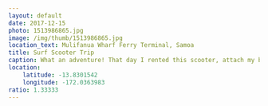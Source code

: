```yaml
---
layout: default
date: 2017-12-15
photo: 1513986865.jpg
image: /img/thumb/1513986865.jpg
location_text: Mulifanua Wharf Ferry Terminal, Samoa
title: Surf Scooter Trip
caption: What an adventure! That day I rented this scooter, attach my board to it, took a ferry to the other island and drove around chasing the waves. Great memory!
location:
    latitude: -13.8301542
    longitude: -172.0363983
ratio: 1.33333
---
```

